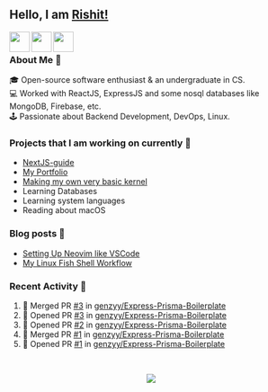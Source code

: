 ## Hello, I am [Rishit!](https://portfolio-genzyy.vercel.app/)

<a href="https://www.linkedin.com/in/rishit-pandey/" target="_blank">
    <img align="left" width="36px" src="https://img.icons8.com/fluency/48/000000/linkedin.png"/>
</a>

<a href="mailto:rishpandey8097@gmail.com" target="_blank">
    <img align="left" width="36px" src="https://img.icons8.com/plasticine/48/000000/gmail-new.png"/>
</a>

<a href="https://drive.google.com/file/d/1qCkZMKmikRYXOyqVC-taDFac7ZNDlGWe/view?usp=sharing" target="_blank">
    <img align="left" width="36px" src="https://img.icons8.com/external-itim2101-lineal-color-itim2101/64/000000/external-resume-human-resources-itim2101-lineal-color-itim2101.png"/>
</a>

<br />

### About Me 🚀

🎓 Open-source software enthusiast & an undergraduate in CS. <br />
💻 Worked with ReactJS, ExpressJS and some nosql databases like MongoDB, Firebase, etc. <br />
🕹️ Passionate about Backend Development, DevOps, Linux. <br />

### Projects that I am working on currently 🚧

- [NextJS-guide](https://github.com/genzyy/NextJS-guide)
- [My Portfolio](https://github.com/genzyy/next-portfolio)
- [Making my own very basic kernel](https://github.com/genzyy/rust_os)
- Learning Databases
- Learning system languages
- Reading about macOS

### Blog posts 📗

<!-- BLOG-POST-LIST:START -->
- [Setting Up Neovim like VSCode](https://dev.to/rishitpandey/setting-up-neovim-like-vscode-j8h)
- [My Linux Fish Shell Workflow](https://dev.to/rishitpandey/my-linux-fish-shell-workflow-28lk)
<!-- BLOG-POST-LIST:END -->

### Recent Activity 👀

<!--START_SECTION:activity-->
1. 🎉 Merged PR [#3](https://github.com/genzyy/Express-Prisma-Boilerplate/pull/3) in [genzyy/Express-Prisma-Boilerplate](https://github.com/genzyy/Express-Prisma-Boilerplate)
2. 💪 Opened PR [#3](https://github.com/genzyy/Express-Prisma-Boilerplate/pull/3) in [genzyy/Express-Prisma-Boilerplate](https://github.com/genzyy/Express-Prisma-Boilerplate)
3. 💪 Opened PR [#2](https://github.com/genzyy/Express-Prisma-Boilerplate/pull/2) in [genzyy/Express-Prisma-Boilerplate](https://github.com/genzyy/Express-Prisma-Boilerplate)
4. 🎉 Merged PR [#1](https://github.com/genzyy/Express-Prisma-Boilerplate/pull/1) in [genzyy/Express-Prisma-Boilerplate](https://github.com/genzyy/Express-Prisma-Boilerplate)
5. 💪 Opened PR [#1](https://github.com/genzyy/Express-Prisma-Boilerplate/pull/1) in [genzyy/Express-Prisma-Boilerplate](https://github.com/genzyy/Express-Prisma-Boilerplate)
<!--END_SECTION:activity-->
<br />

<p align="center">
  <img src="https://github-readme-stats.vercel.app/api?username=genzyy&show_icons=true&theme=radical&count_private=true&line_height=27">
</p>
